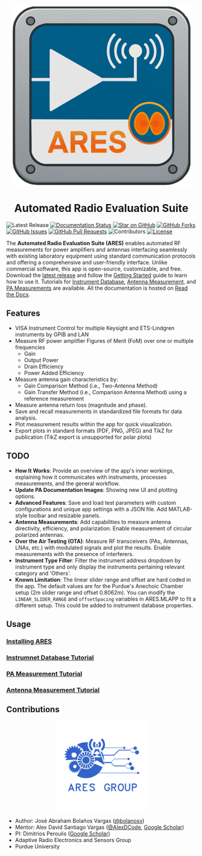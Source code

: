 <p align="center">
  <img src="./src/support/ARES%20Icon.png" width="480"/>
<p \>
<h1 align="center">Automated Radio Evaluation Suite
</h1>

![Latest Release](https://img.shields.io/github/v/release/AlexDCode/AutomatedRadioEvaluationSuite?label=Latest%20Release)
[![Documentation Status](https://readthedocs.org/projects/aresapp/badge/?version=latest)](https://aresapp.readthedocs.io/en/latest/?badge=latest)
[![Star on GitHub](https://img.shields.io/github/stars/AlexDCode/AutomatedRadioEvaluationSuite?style=social)](https://github.com/AlexDCode/AutomatedRadioEvaluationSuite/stargazers)
[![GitHub Forks](https://img.shields.io/github/forks/AlexDCode/AutomatedRadioEvaluationSuite?style=social)](https://github.com/AlexDCode/AutomatedRadioEvaluationSuite/network/members)
[![GitHub Issues](https://img.shields.io/github/issues/AlexDCode/AutomatedRadioEvaluationSuite)](https://github.com/AlexDCode/AutomatedRadioEvaluationSuite/issues)
[![GitHub Pull Requests](https://img.shields.io/github/issues-pr/AlexDCode/AutomatedRadioEvaluationSuite)](https://github.com/AlexDCode/AutomatedRadioEvaluationSuite/pulls)
![Contributors](https://img.shields.io/github/contributors/AlexDCode/AutomatedRadioEvaluationSuite)
[![License](https://img.shields.io/github/license/AlexDCode/AutomatedRadioEvaluationSuite)](https://github.com/AlexDCode/AutomatedRadioEvaluationSuite/blob/main/LICENSE.txt)


The **Automated Radio Evaluation Suite (ARES)** enables automated RF measurements for power amplifiers and antennas interfacing seamlessly with existing laboratory equipment using standard communication protocols and offering a comprehensive and user-friendly interface. Unlike commercial software, this app is open-source, customizable, and free. Download the [latest release](https://github.com/AlexDCode/AutomatedRadioEvaluationSuite/releases) and follow the [Getting Started](https://aresapp.readthedocs.io/latest/getting_started.html) guide to learn how to use it. Tutorials for [Instrument Database](https://aresapp.readthedocs.io/latest/tutorial_instr.html), [Antenna Measurement](https://aresapp.readthedocs.io/latest/tutorial_ant.html), and [PA Measurements](https://aresapp.readthedocs.io/latest/tutorial_PA.html) are available. All the documentation is hosted on [Read the Docs](https://aresapp.readthedocs.io/).

<!-- ## Table of Contents

- [Table of Contents](#table-of-contents)
- [Features](#features)
- [TODO](#todo)
- [Usage](#usage)
  - [Installing ARES](#installing-ares)
  - [PA Measurement Tutorial](#pa-measurement-tutorial)
  - [Antenna Measurement Tutorial](#antenna-measurement-tutorial)
- [Contributions](#contributions) -->

## Features

- VISA Instrument Control for multiple Keysight and ETS-Lindgren instruments by GPIB and LAN
- Measure RF power amplifier Figures of Merit (FoM) over one or multiple frequencies
  - Gain
  - Output Power
  - Drain Efficiency
  - Power Added Efficiency
- Measure antenna gain characteristics by:
  - Gain Comparison Method (i.e., Two-Antenna Method)
  - Gain Transfer Method (i.e., Comparison Antenna Method) using a reference measurement
- Measure antenna return loss (magnitude and phase).
- Save and recall measurements in standardized file formats for data analysis.
- Plot measurement results within the app for quick visualization.
- Export plots in standard formats (PDF, PNG, JPEG) and TikZ for publication (TikZ export is unsupported for polar plots)

## TODO

- **How It Works**: Provide an overview of the app's inner workings, explaining how it communicates with instruments, processes measurements, and the general workflow.
- **Update PA Documentation Images**: Showing new UI and plotting options.
- **Advanced Features**: Save and load test parameters with custom configurations and unique app settings with a JSON file. Add MATLAB-style toolbar and resizable panels.
- **Antenna Measurements**: Add capabilities to measure antenna directivity, efficiency, and polarization. Enable measurement of circular polarized antennas.
- **Over the Air Testing (OTA)**: Measure RF transceivers (PAs, Antennas, LNAs, etc.) with modulated signals and plot the results. Enable measurements with the presence of interferers.
- **Instrument Type Filter**: Filter the instrument address dropdown by instrument type and only display the instruments pertaining relevant category and 'Others'.
- **Known Limitation**: The linear slider range and offset are hard coded in the app. The default values are for the Purdue's Anechoic Chamber setup (2m slider range and offset 0.8062m). You can modify the `LINEAR_SLIDER_RANGE` and `offsetSpacing` variables in ARES.MLAPP to fit a different setup. This could be added to instrument database properties.


## Usage

### [Installing ARES](https://aresapp.readthedocs.io/latest/getting_started.html)

### [Instrumnet Database Tutorial](https://aresapp.readthedocs.io/latest/tutorial_instr.html)

### [PA Measurement Tutorial](https://aresapp.readthedocs.io/latest/tutorial_PA.html)

### [Antenna Measurement Tutorial](https://aresapp.readthedocs.io/latest/tutorial_ant.html)


## Contributions

<p align="center">
  <img src="./docs/assets/ARES_logo.jpg" width="240"/>
<p \>
  
- Author: José Abraham Bolaños Vargas ([@bolanosv](http://github.com/bolanosv))
- Mentor: Alex David Santiago Vargas ([@AlexDCode](http://github.com/AlexDCode), [Google Scholar](https://scholar.google.com/citations?user=n_pFUoEAAAAJ&hl=en))
- PI: Dimitrios Peroulis ([Google Scholar](https://scholar.google.com/citations?user=agc3kMMAAAAJ&hl=en&oi=ao))
- Adaptive Radio Electronics and Sensors Group
- Purdue University
